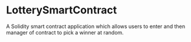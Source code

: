 # LotterySmartContract
A Solidity smart contract application which allows users to enter and then manager of contract to pick a winner at random.
